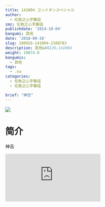 ```yaml
---
title: 141004 ゴッドタンスペシャル
author:
  - 伦敦之心字幕组
zmz: 伦敦之心字幕组
publishdate: '2014-10-04'
bangumi: 其他
date: '2018-09-26'
slug: 180926-141004-2108783
description: 其他&#8226;141004
weight: 19074.0
bangumis:
  - 其他
tags:
  - .na
categories:
  - 伦敦之心字幕组
  - 伦敦之心字幕组

brief: "神舌"
---
```

![](https://i.imgur.com/ulc7nb8.jpg)
# 简介  
神舌  
<div class ="resp-container">
<iframe class="testiframe" src="https://www.fantasy.tv/videoAd/videoAd.html?id=2108783&channelId=559535&code=c7500fc75c04baf43b11a539a8fb40c3" frameborder=0 allowfullscreen="true" ></iframe>
</div>

